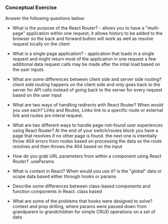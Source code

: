 ### Conceptual Exercise

Answer the following questions below:

- What is the purpose of the React Router? - allows you to have a "multi-page" application within one request, it allows history to be added to the browser so the back and forward button will work as well as resolve request locally on the client

- What is a single page application? - application that loads in a single request and might return most of the application in one request a few additional data request calls may be made after the intial load based on the user inputs

- What are some differences between client side and server side routing? client side routing happens on the client side and only goes back to the server for API calls instead of going back to the server for every request based on the user input

- What are two ways of handling redirects with React Router? When would you use each? Links and Routes, Links link to a specific route or external link and routes are interal request. 

- What are two different ways to handle page-not-found user experiences using React Router? At the end of your switch/routes block you have a page that resolves if no other page is found. the next one is intentially throw 404 errors from routes based on processing the data so the route resolves and then throws the 404 based on the input

- How do you grab URL parameters from within a component using React Router? .useParams

- What is context in React? When would you use it? is the "global" data or scope data based either through hooks or params

- Describe some differences between class-based components and function components in React. class based 

- What are some of the problems that hooks were designed to solve?
  context and prop drilling, where params were passed down from grandparent to grandchildren for simple CRUD operations on  a set of data